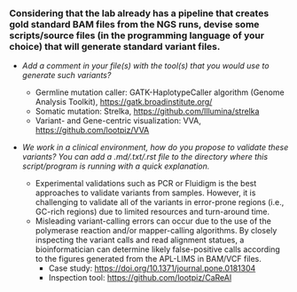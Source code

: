 ### Considering that the lab already has a pipeline that creates gold standard BAM files from the NGS runs, devise some scripts/source files (in the programming language of your choice) that will generate standard variant files.

 * _Add a comment in your file(s) with the tool(s) that you would use to generate such variants?_
   * Germline mutation caller: GATK-HaplotypeCaller algorithm (Genome Analysis Toolkit), https://gatk.broadinstitute.org/
   * Somatic mutation: Strelka, https://github.com/Illumina/strelka
   * Variant- and Gene-centric visualization: VVA, https://github.com/lootpiz/VVA

 * _We work in a clinical environment, how do you propose to validate these variants? You can add a .md/.txt/.rst file to the directory where this script/program is running with a quick explanation._
   * Experimental validations such as PCR or Fluidigm is the best approaches to validate variants from samples. However, it is challenging to validate all of the variants in error-prone regions (i.e., GC-rich regions) due to limited resources and turn-around time.  
   * Misleading variant-calling errors can occur due to the use of the polymerase reaction and/or mapper-calling algorithms. By closely inspecting the variant calls and read alignment statues, a bioinformatician can determine likely false-positive calls according to the figures generated from the APL-LIMS in BAM/VCF files.
     * Case study: https://doi.org/10.1371/journal.pone.0181304
     * Inspection tool: https://github.com/lootpiz/CaReAl

